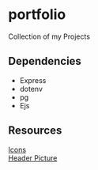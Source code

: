# portfolio
Collection of my Projects


## Dependencies
- Express
- dotenv
- pg
- Ejs

## Resources
[Icons](https://www.flaticon.com/)  
[Header Picture](https://unsplash.com/photos/KMn4VEeEPR8)